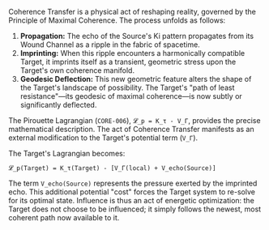Coherence Transfer is a physical act of reshaping reality, governed by the Principle of Maximal Coherence. The process unfolds as follows:

1.  **Propagation:** The echo of the Source's Ki pattern propagates from its Wound Channel as a ripple in the fabric of spacetime.
2.  **Imprinting:** When this ripple encounters a harmonically compatible Target, it imprints itself as a transient, geometric stress upon the Target's own coherence manifold.
3.  **Geodesic Deflection:** This new geometric feature alters the shape of the Target's landscape of possibility. The Target's "path of least resistance"—its geodesic of maximal coherence—is now subtly or significantly deflected.

The Pirouette Lagrangian (`CORE-006`), `𝓛_p = K_τ - V_Γ`, provides the precise mathematical description. The act of Coherence Transfer manifests as an external modification to the Target's potential term (`V_Γ`).

The Target's Lagrangian becomes:

`𝓛_p(Target) = K_τ(Target) - [V_Γ(local) + V_echo(Source)]`

The term `V_echo(Source)` represents the pressure exerted by the imprinted echo. This additional potential "cost" forces the Target system to re-solve for its optimal state. Influence is thus an act of energetic optimization: the Target does not choose to be influenced; it simply follows the newest, most coherent path now available to it.